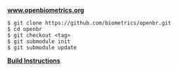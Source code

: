 **www.openbiometrics.org**

    $ git clone https://github.com/biometrics/openbr.git
    $ cd openbr
    $ git checkout <tag>
    $ git submodule init
    $ git submodule update
    
**[Build Instructions](http://openbiometrics.org/docs/install/)**

